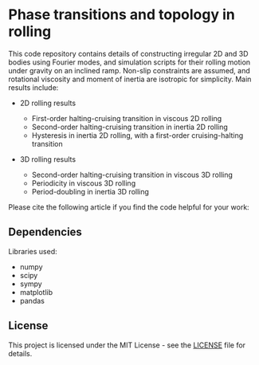 # Phase transitions and topology in rolling

This code repository contains details of constructing irregular 2D and 3D bodies using Fourier modes, and simulation scripts for their rolling motion under gravity on an inclined ramp. Non-slip constraints are assumed, and rotational viscosity and moment of inertia are isotropic for simplicity. Main results include:

- 2D rolling results
	- First-order halting-cruising transition in viscous 2D rolling
	- Second-order halting-cruising transition in inertia 2D rolling
	- Hysteresis in inertia 2D rolling, with a first-order cruising-halting transition

- 3D rolling results
	- Second-order halting-cruising transition in viscous 3D rolling
	- Periodicity in viscous 3D rolling
	- Period-doubling in inertia 3D rolling
	
Please cite the following article if you find the code helpful for your work: 

## Dependencies
Libraries used:
- numpy
- scipy
- sympy
- matplotlib
- pandas

## License
This project is licensed under the MIT License - see the [LICENSE](./LICENSE) file for details.
